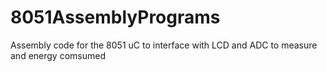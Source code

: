 # 8051AssemblyPrograms
Assembly code for the 8051 uC to interface with LCD and ADC to measure and energy comsumed
